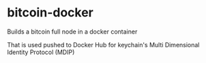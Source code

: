 # bitcoin-docker

Builds a bitcoin full node in a docker container

That is used pushed to Docker Hub for keychain's Multi Dimensional Identity Protocol (MDIP)